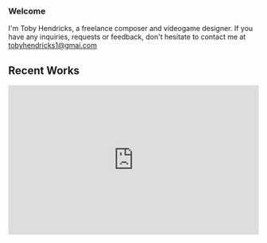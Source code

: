 ### Welcome

I'm Toby Hendricks, a freelance composer and videogame designer. If you have any inquiries, requests or feedback, don't hesitate to contact me at tobyhendricks1@gmai.com

## Recent Works

<iframe width="100%" height="300" scrolling="no" frameborder="no" src="https://w.soundcloud.com/player/?url=https%3A//api.soundcloud.com/tracks/311336940&amp;auto_play=false&amp;hide_related=false&amp;show_comments=true&amp;show_user=true&amp;show_reposts=false&amp;visual=true"></iframe>

